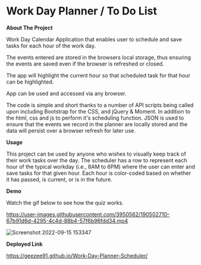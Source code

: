 # Work Day Planner / To Do List 


**About The Project**
  
  
  Work Day Calendar Application that enables user to schedule and save tasks for each hour of the work day. 

  The events entered are stored in the browsers local storage, thus ensuring the events are saved even if the browser is refreshed or closed.

  The app will highlight the current hour so that scheduled task for that hour can be highlighted.

   App can be used and accessed via any browser. 

  The code is simple and short thanks to a number of API scripts being called upon including Bootstrap for the CSS, and jQuery & Moment. In addition to the html, css and js to perform it's scheduling function. JSON is used to ensure that the events we record in the planner are locally stored and the data will persist over a browser refresh for later use.

**Usage**

This project can be used by anyone who wishes to visually keep track of their work tasks over the day. The scheduler has a row to represent each hour of the typical workday (i.e., 8AM to 6PM) where the user can enter and save tasks for that given hour. Each hour is color-coded based on whether it has passed, is current, or is in the future.

**Demo**


Watch the gif below to see how the quiz works.


https://user-images.githubusercontent.com/3950562/190502710-67b91d6d-4295-4c4d-88b4-57f6b96fdd34.mp4



![Screenshot 2022-09-15 153347](https://user-images.githubusercontent.com/3950562/190502632-b3d7f115-e417-407c-899e-6b726c61f434.png)



**Deployed Link**



https://geezee91.github.io/Work-Day-Planner-Scheduler/
